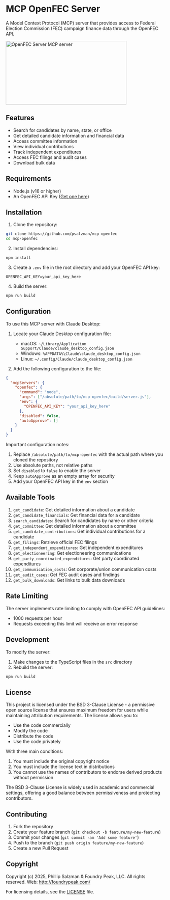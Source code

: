 # MCP OpenFEC Server

A Model Context Protocol (MCP) server that provides access to Federal Election Commission (FEC) campaign finance data through the OpenFEC API.

<a href="https://glama.ai/mcp/servers/2ujrcuobzz">
  <img width="380" height="200" src="https://glama.ai/mcp/servers/2ujrcuobzz/badge" alt="OpenFEC Server MCP server" />
</a>

## Features

- Search for candidates by name, state, or office
- Get detailed candidate information and financial data
- Access committee information
- View individual contributions
- Track independent expenditures
- Access FEC filings and audit cases
- Download bulk data

## Requirements

- Node.js (v16 or higher)
- An OpenFEC API Key ([Get one here](https://api.data.gov/signup/))

## Installation

1. Clone the repository:
```bash
git clone https://github.com/psalzman/mcp-openfec
cd mcp-openfec
```

2. Install dependencies:
```bash
npm install
```

3. Create a `.env` file in the root directory and add your OpenFEC API key:
```
OPENFEC_API_KEY=your_api_key_here
```

4. Build the server:
```bash
npm run build
```

## Configuration

To use this MCP server with Claude Desktop:

1. Locate your Claude Desktop configuration file:
   - macOS: `~/Library/Application Support/Claude/claude_desktop_config.json`
   - Windows: `%APPDATA%\Claude\claude_desktop_config.json`
   - Linux: `~/.config/Claude/claude_desktop_config.json`

2. Add the following configuration to the file:

```json
{
  "mcpServers": {
    "openfec": {
      "command": "node",
      "args": ["/absolute/path/to/mcp-openfec/build/server.js"],
      "env": {
        "OPENFEC_API_KEY": "your_api_key_here"
      },
      "disabled": false,
      "autoApprove": []
    }
  }
}
```

Important configuration notes:
1. Replace `/absolute/path/to/mcp-openfec` with the actual path where you cloned the repository
2. Use absolute paths, not relative paths
3. Set `disabled` to `false` to enable the server
4. Keep `autoApprove` as an empty array for security
5. Add your OpenFEC API key in the `env` section

## Available Tools

1. `get_candidate`: Get detailed information about a candidate
2. `get_candidate_financials`: Get financial data for a candidate
3. `search_candidates`: Search for candidates by name or other criteria
4. `get_committee`: Get detailed information about a committee
5. `get_candidate_contributions`: Get individual contributions for a candidate
6. `get_filings`: Retrieve official FEC filings
7. `get_independent_expenditures`: Get independent expenditures
8. `get_electioneering`: Get electioneering communications
9. `get_party_coordinated_expenditures`: Get party coordinated expenditures
10. `get_communication_costs`: Get corporate/union communication costs
11. `get_audit_cases`: Get FEC audit cases and findings
12. `get_bulk_downloads`: Get links to bulk data downloads

## Rate Limiting

The server implements rate limiting to comply with OpenFEC API guidelines:
- 1000 requests per hour
- Requests exceeding this limit will receive an error response

## Development

To modify the server:

1. Make changes to the TypeScript files in the `src` directory
2. Rebuild the server:
```bash
npm run build
```

## License

This project is licensed under the BSD 3-Clause License - a permissive open source license that ensures maximum freedom for users while maintaining attribution requirements. The license allows you to:

- Use the code commercially
- Modify the code
- Distribute the code
- Use the code privately

With three main conditions:
1. You must include the original copyright notice
2. You must include the license text in distributions
3. You cannot use the names of contributors to endorse derived products without permission

The BSD 3-Clause License is widely used in academic and commercial settings, offering a good balance between permissiveness and protecting contributors.

## Contributing

1. Fork the repository
2. Create your feature branch (`git checkout -b feature/my-new-feature`)
3. Commit your changes (`git commit -am 'Add some feature'`)
4. Push to the branch (`git push origin feature/my-new-feature`)
5. Create a new Pull Request

## Copyright

Copyright (c) 2025, Phillip Salzman & Foundry Peak, LLC. All rights reserved.  Web: <a href="http://foundrypeak.com">http://foundrypeak.com/</a>

For licensing details, see the [LICENSE](LICENSE) file.
